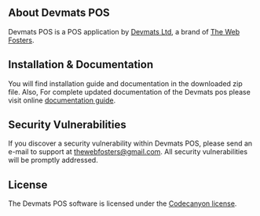 ## About Devmats POS

Devmats POS is a POS application by [Devmats Ltd](http://devmatsltd.com), a brand of [The Web Fosters](http://thewebfosters.com).

## Installation & Documentation
You will find installation guide and documentation in the downloaded zip file.
Also, For complete updated documentation of the Devmats pos please visit online [documentation guide](http://ultimatefosters.com/ultimate-pos/).

## Security Vulnerabilities

If you discover a security vulnerability within Devmats POS, please send an e-mail to support at thewebfosters@gmail.com. All security vulnerabilities will be promptly addressed.

## License

The Devmats POS software is licensed under the [Codecanyon license](https://codecanyon.net/licenses/standard).
